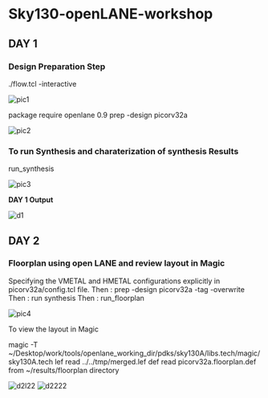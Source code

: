 # Sky130-openLANE-workshop

## DAY 1

### Design Preparation Step
./flow.tcl -interactive

![pic1](https://user-images.githubusercontent.com/66617592/97317402-c5ee0600-1890-11eb-8dfd-950a8b62abd2.PNG)

package require openlane 0.9
prep -design picorv32a

![pic2](https://user-images.githubusercontent.com/66617592/97317418-cb4b5080-1890-11eb-90e4-366701631175.PNG)

### To run Synthesis and charaterization of synthesis Results
run_synthesis

![pic3](https://user-images.githubusercontent.com/66617592/97317424-cd151400-1890-11eb-9f85-4f1632197723.PNG)

**DAY 1 Output**

![d1](https://user-images.githubusercontent.com/66617592/97317373-bec6f800-1890-11eb-97c8-8f0f97f58d2f.PNG)

## DAY 2

### Floorplan using open LANE and review layout in Magic

Specifying the VMETAL and HMETAL configurations explicitly in picorv32a/config.tcl file. 
Then : prep -design picorv32a -tag <any folder name> -overwrite
Then : run synthesis 
Then : run_floorplan
  
![pic4](https://user-images.githubusercontent.com/66617592/97321040-7578a780-1894-11eb-9026-141c1a61aeb5.PNG)

To view the layout in Magic

magic -T ~/Desktop/work/tools/openlane_working_dir/pdks/sky130A/libs.tech/magic/sky130A.tech lef read ../../tmp/merged.lef def read picorv32a.floorplan.def   from  ~/results/floorplan directory

![d2l22](https://user-images.githubusercontent.com/66617592/97321157-950fd000-1894-11eb-9ec9-061905e82153.PNG)
![d2222](https://user-images.githubusercontent.com/66617592/97321173-97722a00-1894-11eb-99f2-d23c207d0852.PNG)



